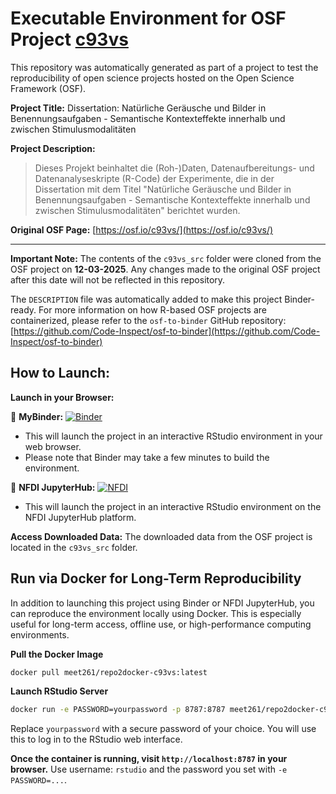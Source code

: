 # Executable Environment for OSF Project [c93vs](https://osf.io/c93vs/)

This repository was automatically generated as part of a project to test the reproducibility of open science projects hosted on the Open Science Framework (OSF).

**Project Title:** Dissertation: Natürliche Geräusche und Bilder in Benennungsaufgaben - Semantische Kontexteffekte innerhalb und zwischen  Stimulusmodalitäten

**Project Description:**
> Dieses Projekt beinhaltet die (Roh-)Daten, Datenaufbereitungs- und Datenanalyseskripte (R-Code) der Experimente, die in der Dissertation mit dem Titel "Natürliche Geräusche und Bilder in Benennungsaufgaben - Semantische Kontexteffekte innerhalb und zwischen Stimulusmodalitäten" berichtet wurden.

**Original OSF Page:** [https://osf.io/c93vs/](https://osf.io/c93vs/)

---

**Important Note:** The contents of the `c93vs_src` folder were cloned from the OSF project on **12-03-2025**. Any changes made to the original OSF project after this date will not be reflected in this repository.

The `DESCRIPTION` file was automatically added to make this project Binder-ready. For more information on how R-based OSF projects are containerized, please refer to the `osf-to-binder` GitHub repository: [https://github.com/Code-Inspect/osf-to-binder](https://github.com/Code-Inspect/osf-to-binder)

## How to Launch:

**Launch in your Browser:**

🚀 **MyBinder:** [![Binder](https://mybinder.org/badge_logo.svg)](https://mybinder.org/v2/gh/code-inspect-binder/osf_c93vs/HEAD?urlpath=rstudio)

   * This will launch the project in an interactive RStudio environment in your web browser.
   * Please note that Binder may take a few minutes to build the environment.

🚀 **NFDI JupyterHub:** [![NFDI](https://nfdi-jupyter.de/images/nfdi_badge.svg)](https://hub.nfdi-jupyter.de/r2d/gh/code-inspect-binder/osf_c93vs/HEAD?urlpath=rstudio)

   * This will launch the project in an interactive RStudio environment on the NFDI JupyterHub platform.

**Access Downloaded Data:**
The downloaded data from the OSF project is located in the `c93vs_src` folder.

## Run via Docker for Long-Term Reproducibility

In addition to launching this project using Binder or NFDI JupyterHub, you can reproduce the environment locally using Docker. This is especially useful for long-term access, offline use, or high-performance computing environments.

**Pull the Docker Image**

```bash
docker pull meet261/repo2docker-c93vs:latest
```

**Launch RStudio Server**

```bash
docker run -e PASSWORD=yourpassword -p 8787:8787 meet261/repo2docker-c93vs
```
Replace `yourpassword` with a secure password of your choice. You will use this to log in to the RStudio web interface.

**Once the container is running, visit `http://localhost:8787` in your browser.**
Use username: `rstudio` and the password you set with `-e PASSWORD=...`.

